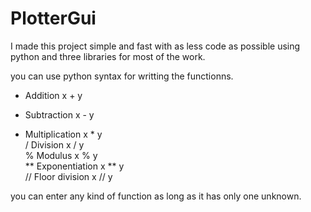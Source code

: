 # PlotterGui

I made this project simple and fast with as less code as possible using python and three libraries for most of the work.

you can use python syntax for writting the functionns.
+ 	Addition 	x + y 	
- 	Subtraction 	x - y 	
* 	Multiplication 	x * y 	
/ 	Division 	x / y 	
% 	Modulus 	x % y 	
** 	Exponentiation 	x ** y 	
// 	Floor division 	x // y 	

you can enter any kind of function as long as it has only one unknown.
